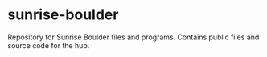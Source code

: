 # sunrise-boulder
Repository for Sunrise Boulder files and programs. Contains public files and source code for the hub.

